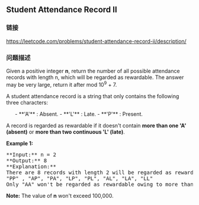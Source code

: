 ## Student Attendance Record II  
### 链接  
https://leetcode.com/problems/student-attendance-record-ii/description/  
### 问题描述
Given a positive integer **n**, return the number of all possible attendance records with length n, which will be regarded as rewardable. The answer may be very large, return it after mod 10<sup>9</sup> + 7.

A student attendance record is a string that only contains the following three characters:


<ol>
- **'A'** : Absent. 
- **'L'** : Late.
-  **'P'** : Present. 
</ol>



A record is regarded as rewardable if it doesn't contain **more than one 'A' (absent)** or **more than two continuous 'L' (late)**.

**Example 1:**<br />
<pre>
**Input:** n = 2
**Output:** 8 
**Explanation:**
There are 8 records with length 2 will be regarded as rewardable:
"PP" , "AP", "PA", "LP", "PL", "AL", "LA", "LL"
Only "AA" won't be regarded as rewardable owing to more than one absent times. 
</pre>


**Note:**
The value of **n** won't exceed 100,000.

